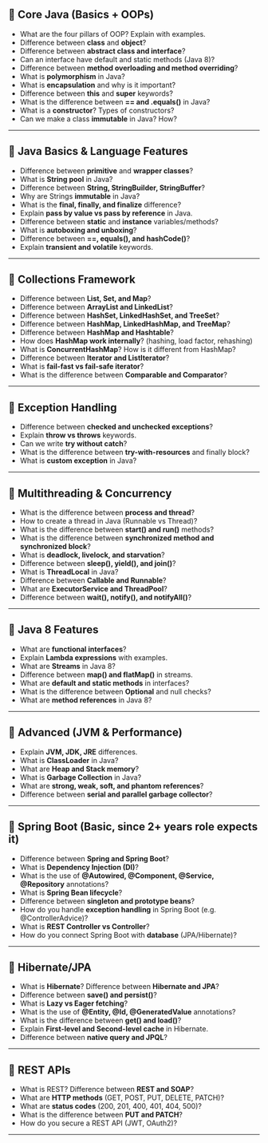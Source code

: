 ## 🔹 Core Java (Basics + OOPs)

* What are the four pillars of OOP? Explain with examples.
* Difference between **class** and **object**?
* Difference between **abstract class and interface**?
* Can an interface have default and static methods (Java 8)?
* Difference between **method overloading and method overriding**?
* What is **polymorphism** in Java?
* What is **encapsulation** and why is it important?
* Difference between **this** and **super** keywords?
* What is the difference between **== and .equals()** in Java?
* What is a **constructor**? Types of constructors?
* Can we make a class **immutable** in Java? How?

---

## 🔹 Java Basics & Language Features

* Difference between **primitive** and **wrapper classes**?
* What is **String pool** in Java?
* Difference between **String, StringBuilder, StringBuffer**?
* Why are Strings **immutable** in Java?
* What is the **final, finally, and finalize** difference?
* Explain **pass by value vs pass by reference** in Java.
* Difference between **static** and **instance** variables/methods?
* What is **autoboxing and unboxing**?
* Difference between **==, equals(), and hashCode()**?
* Explain **transient and volatile** keywords.

---

## 🔹 Collections Framework

* Difference between **List, Set, and Map**?
* Difference between **ArrayList and LinkedList**?
* Difference between **HashSet, LinkedHashSet, and TreeSet**?
* Difference between **HashMap, LinkedHashMap, and TreeMap**?
* Difference between **HashMap and Hashtable**?
* How does **HashMap work internally**? (hashing, load factor, rehashing)
* What is **ConcurrentHashMap**? How is it different from HashMap?
* Difference between **Iterator and ListIterator**?
* What is **fail-fast vs fail-safe iterator**?
* What is the difference between **Comparable and Comparator**?

---

## 🔹 Exception Handling

* Difference between **checked and unchecked exceptions**?
* Explain **throw vs throws** keywords.
* Can we write **try without catch**?
* What is the difference between **try-with-resources** and finally block?
* What is **custom exception** in Java?

---

## 🔹 Multithreading & Concurrency

* What is the difference between **process and thread**?
* How to create a thread in Java (Runnable vs Thread)?
* What is the difference between **start() and run()** methods?
* What is the difference between **synchronized method and synchronized block**?
* What is **deadlock, livelock, and starvation**?
* Difference between **sleep(), yield(), and join()**?
* What is **ThreadLocal** in Java?
* Difference between **Callable and Runnable**?
* What are **ExecutorService and ThreadPool**?
* Difference between **wait(), notify(), and notifyAll()**?

---

## 🔹 Java 8 Features

* What are **functional interfaces**?
* Explain **Lambda expressions** with examples.
* What are **Streams** in Java 8?
* Difference between **map() and flatMap()** in streams.
* What are **default and static methods** in interfaces?
* What is the difference between **Optional** and null checks?
* What are **method references** in Java 8?

---

## 🔹 Advanced (JVM & Performance)

* Explain **JVM, JDK, JRE** differences.
* What is **ClassLoader** in Java?
* What are **Heap and Stack memory**?
* What is **Garbage Collection** in Java?
* What are **strong, weak, soft, and phantom references**?
* Difference between **serial and parallel garbage collector**?

---

## 🔹 Spring Boot (Basic, since 2+ years role expects it)

* Difference between **Spring and Spring Boot**?
* What is **Dependency Injection (DI)**?
* What is the use of **@Autowired, @Component, @Service, @Repository** annotations?
* What is **Spring Bean lifecycle**?
* Difference between **singleton and prototype beans**?
* How do you handle **exception handling** in Spring Boot (e.g. @ControllerAdvice)?
* What is **REST Controller vs Controller**?
* How do you connect Spring Boot with **database** (JPA/Hibernate)?

---

## 🔹 Hibernate/JPA

* What is **Hibernate**? Difference between **Hibernate and JPA**?
* Difference between **save() and persist()**?
* What is **Lazy vs Eager fetching**?
* What is the use of **@Entity, @Id, @GeneratedValue** annotations?
* What is the difference between **get() and load()**?
* Explain **First-level and Second-level cache** in Hibernate.
* Difference between **native query and JPQL**?

---

## 🔹 REST APIs

* What is REST? Difference between **REST and SOAP**?
* What are **HTTP methods** (GET, POST, PUT, DELETE, PATCH)?
* What are **status codes** (200, 201, 400, 401, 404, 500)?
* What is the difference between **PUT and PATCH**?
* How do you secure a REST API (JWT, OAuth2)?

---
